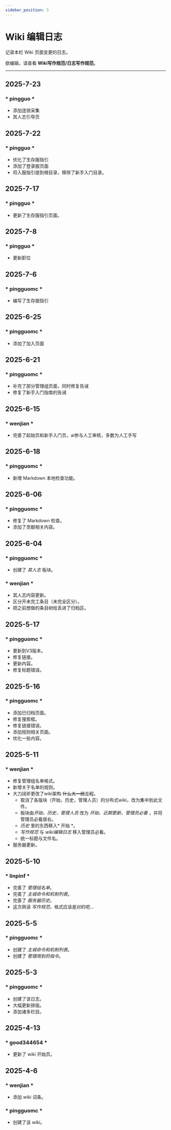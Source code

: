 ```yaml
---
sidebar_position: 3
---
```


# Wiki 编辑日志
记录本栏 Wiki 页面变更的日志。

欲编辑，请查看 **Wiki写作规范/日志写作规范**。

***

## 2025-7-23
### * pingguo *
* 添加连锁采集
* 其人志引导页

## 2025-7-22
### * pingguo *
* 优化了生存服指引
* 添加了登录服页面
* 将入服指引提到根目录，移除了新手入门目录。

## 2025-7-17
### * pingguo *
* 更新了生存服指引页面。

## 2025-7-8
### * pingguo *
* 更新职位

## 2025-7-6
### * pingguomc *
* 编写了生存服指引

## 2025-6-25
### * pingguomc *
* 添加了加入页面

## 2025-6-21
### * pingguomc * 
* 补充了部分管理组页面，同时修复告诫
* 修复了新手入门指南的告诫

## 2025-6-15
### * wenjian *
* 完善了起始页和新手入门页，ai参与人工审核，多数为人工手写

## 2025-6-18
### * pingguomc *
* 新增 Markdown 本地检查功能。

## 2025-6-06
### * pingguomc *
* 修复了 Markdown 检查。
* 添加了贡献相关内容。

## 2025-6-04
### * pingguomc *
* 创建了 *其人志* 板块。

### * wenjian *
* 其人志内容更新。
* 区分开未完工条目（未完全区分）。
* 把之前想做的条目树给丢进了归档区。

## 2025-5-17
### * pingguomc *
* 更新到V3版本。
* 修复链接。
* 更新内容。
* 修复标题错误。


## 2025-5-16
### * pingguomc *
* 添加已归档页面。
* 修复搜索框。
* 修复链接错误。
* 添加规则相关页面。
* 优化一些内容。


## 2025-5-11
### * wenjian *
* 修复管理组名单格式。
* 新增关于名单的规则。
* 大刀阔斧更改了wiki架构 ~~什么大一统工程~~。
	- 取消了各版块（开始，历史，管理人员）的分布式wiki，改为集中到此文件。
	- 板块由*开始，历史，管理人员* 改为 *开始、近期更新、管理员必看* ，并将管理员必看居右。
	- *历史* 里的东西移入* 开始 *。
	- *写作规范* 与 *wiki编辑日志* 移入管理员必看。
	- 统一标题与文件名。
* 服务器更新。

## 2025-5-10
### * linpinf *
* 完善了 *管理组名单*。
* 完善了 *主城命令和机制列表*。
* 完善了 *服务器历史*。
* 这次熟读 *写作规范*，格式应该是对的吧...

## 2025-5-5
### * pingguomc * 
* 创建了 *主城命令和机制列表*。
* 创建了 *管理用到的指令*。


## 2025-5-3
### * pingguomc *
* 创建了该日志。
* 大幅更新排版。
* 添加诸多栏目。


## 2025-4-13
### * good344654 *
* 更新了 wiki 开始页。


## 2025-4-6

### * wenjian *
* 添加 wiki 词条。

### * pingguomc *
* 创建了该 wiki。
